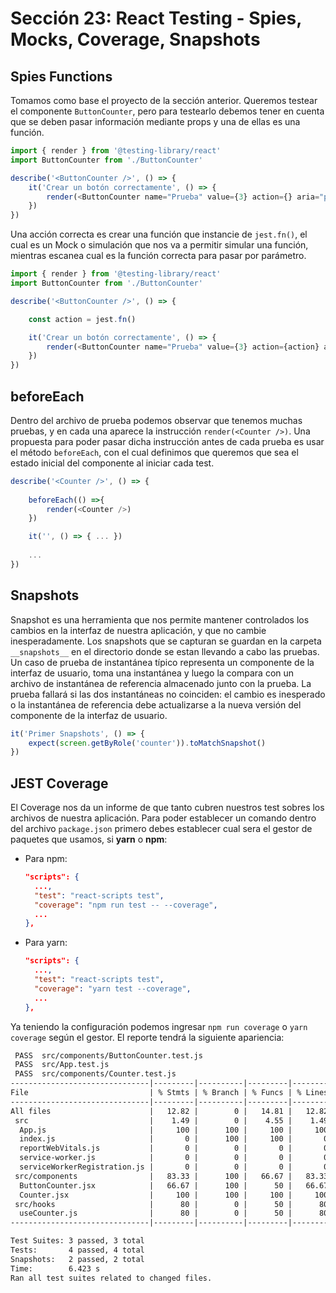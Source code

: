 # Sección 23: React Testing - Spies, Mocks, Coverage, Snapshots

## Spies Functions

Tomamos como base el proyecto de la sección anterior. Queremos testear el componente `ButtonCounter`, pero para testearlo debemos tener en cuenta que se deben pasar información mediante props y una de ellas es una función.

```js
import { render } from '@testing-library/react'
import ButtonCounter from './ButtonCounter'

describe('<ButtonCounter />', () => {
    it('Crear un botón correctamente', () => {
        render(<ButtonCounter name="Prueba" value={3} action={} aria="prueba-aumentar" />)
    })
})
```

Una acción correcta es crear una función que instancie de `jest.fn()`, el cual es un Mock o simulación que nos va a permitir simular una función, mientras escanea cual es la función correcta para pasar por parámetro.

```js
import { render } from '@testing-library/react'
import ButtonCounter from './ButtonCounter'

describe('<ButtonCounter />', () => {

    const action = jest.fn()

    it('Crear un botón correctamente', () => {
        render(<ButtonCounter name="Prueba" value={3} action={action} aria="prueba-aumentar" />)
    })
})
```

## beforeEach

Dentro del archivo de prueba podemos observar que tenemos muchas pruebas, y en cada una aparece la instrucción `render(<Counter />)`. Una propuesta para poder pasar dicha instrucción antes de cada prueba es usar el método `beforeEach`, con el cual definimos que queremos que sea el estado inicial del componente al iniciar cada test.

```js
describe('<Counter />', () => {
    
    beforeEach(() =>{
        render(<Counter />)
    })

    it('', () => { ... })
    
    ...
})
```

## Snapshots

Snapshot es una herramienta que nos permite mantener controlados los cambios en la interfaz de nuestra aplicación, y que no cambie inesperadamente. Los snapshots que se capturan se guardan en la carpeta `__snapshots__` en el directorio donde se estan llevando a cabo las pruebas. Un caso de prueba de instantánea típico representa un componente de la interfaz de usuario, toma una instantánea y luego la compara con un archivo de instantánea de referencia almacenado junto con la prueba. La prueba fallará si las dos instantáneas no coinciden: el cambio es inesperado o la instantánea de referencia debe actualizarse a la nueva versión del componente de la interfaz de usuario.

```js
it('Primer Snapshots', () => {
    expect(screen.getByRole('counter')).toMatchSnapshot()
})
```

## JEST Coverage

El Coverage nos da un informe de que tanto cubren nuestros test sobres los archivos de nuestra aplicación. Para poder establecer un comando dentro del archivo `package.json` primero debes establecer cual sera el gestor de paquetes que usamos, si **yarn** o **npm**:

- Para npm:

  ```json
  "scripts": {
    ...,
    "test": "react-scripts test",
    "coverage": "npm run test -- --coverage",
    ...
  },
  ```

- Para yarn:
  ```json
  "scripts": {
    ...,
    "test": "react-scripts test",
    "coverage": "yarn test --coverage",
    ...
  },
  ```

Ya teniendo la configuración podemos ingresar `npm run coverage` o `yarn coverage` según el gestor. El reporte tendrá la siguiente apariencia:

```txt
 PASS  src/components/ButtonCounter.test.js
 PASS  src/App.test.js
 PASS  src/components/Counter.test.js   
-------------------------------|---------|----------|---------|---------|-------------------
File                           | % Stmts | % Branch | % Funcs | % Lines | Uncovered Line #s 
-------------------------------|---------|----------|---------|---------|-------------------
All files                      |   12.82 |        0 |   14.81 |   12.82 |                   
 src                           |    1.49 |        0 |    4.55 |    1.49 |                   
  App.js                       |     100 |      100 |     100 |     100 |                   
  index.js                     |       0 |      100 |     100 |       0 | 8-23              
  reportWebVitals.js           |       0 |        0 |       0 |       0 | 1-8               
  service-worker.js            |       0 |        0 |       0 |       0 | 16-68             
  serviceWorkerRegistration.js |       0 |        0 |       0 |       0 | 13-134            
 src/components                |   83.33 |      100 |   66.67 |   83.33 |                   
  ButtonCounter.jsx            |   66.67 |      100 |      50 |   66.67 | 5                 
  Counter.jsx                  |     100 |      100 |     100 |     100 |                   
 src/hooks                     |      80 |        0 |      50 |      80 |                   
  useCounter.js                |      80 |        0 |      50 |      80 | 7                 
-------------------------------|---------|----------|---------|---------|-------------------

Test Suites: 3 passed, 3 total
Tests:       4 passed, 4 total
Snapshots:   2 passed, 2 total
Time:        6.423 s
Ran all test suites related to changed files.
```
